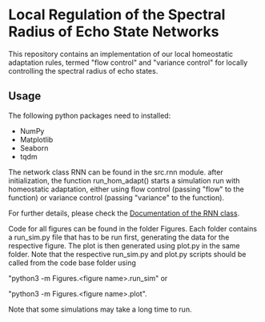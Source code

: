 # Local Regulation of the Spectral Radius of Echo State Networks

This repository contains an implementation of our local
homeostatic adaptation rules, termed "flow control" and
"variance control" for locally controlling the spectral 
radius of echo states.

## Usage

The following python packages need to installed:

  - NumPy
  - Matplotlib
  - Seaborn
  - tqdm

The network class RNN can be found in the src.rnn module.
after initialization, the function run_hom_adapt() starts
a simulation run with homeostatic adaptation, either using
flow control (passing "flow" to the function) or variance
control (passing "variance" to the function).

For further details, please check the 
<a href="https://itp.uni-frankfurt.de/~fschubert/rnn_doc/">
Documentation of the RNN class</a>.

Code for all figures can be found in the folder Figures.
Each folder contains a run_sim.py file that has to be run first,
generating the data for the respective figure. 
The plot is then generated using plot.py 
in the same folder.
Note that the respective run_sim.py and plot.py scripts should
be called from the code base folder using 

"python3 -m Figures.\<figure name\>.run_sim" or

"python3 -m Figures.\<figure name\>.plot".

Note that some simulations may take a long time to run.



